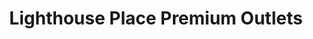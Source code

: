 ---
title: "Lighthouse Place Premium Outlets"
url: /michigan-city/lighthouse-place-premium-outlets/
shop: mall
---